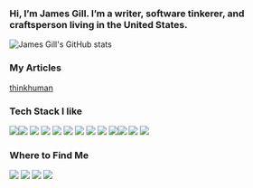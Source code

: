 ### Hi, I’m James Gill. I’m a writer, software tinkerer, and craftsperson living in the United States.
![James Gill's GitHub stats](https://github-readme-stats.vercel.app/api?username=thinkhuman&show_icons=true&theme=ayu-mirage)

  
<!-- [![Top Languages](https://github-readme-stats.vercel.app/api/top-langs/?username=thinkhuman&layout=compact)](https://github.com/anuraghazra/github-readme-stats) -->

### My Articles
[thinkhuman](https://thinkhuman.com/blog/)

### Tech Stack I like
<img src="https://img.shields.io/badge/Framework-000000?style=for-the-badge&logo=framework&logoColor=white"/><img src="https://img.shields.io/badge/Linux-FCC624?style=for-the-badge&logo=linux&logoColor=black" /> <img src="https://img.shields.io/badge/Zettlr-1cae7c?style=for-the-badge&logo=zettlr&logoColor=white" />  <img src="https://img.shields.io/badge/Markdown-000000?style=for-the-badge&logo=markdown&logoColor=white" /> <img src="https://img.shields.io/badge/GNU-Emacs-7F5AB6?style=for-the-badge&logo={ICON}&logoColor=white"/> <img src="https://img.shields.io/badge/HTML5-E34F26?style=for-the-badge&logo=html5&logoColor=white" /> <img src="https://img.shields.io/badge/CSS3-1572B6?style=for-the-badge&logo=css3&logoColor=white" /> <img src="https://img.shields.io/badge/JavaScript-323330?style=for-the-badge&logo=javascript&logoColor=F7DF1E" /> <img src="https://img.shields.io/badge/Python-14354C?style=for-the-badge&logo=python&logoColor=white" /> <img src="https://img.shields.io/badge/PHP-777BB4?style=for-the-badge&logo=php&logoColor=white" /><img src="https://img.shields.io/badge/Visual_Studio_Code-0078D4?style=for-the-badge&logo=visual%20studio%20code&logoColor=white" /> <img src="https://img.shields.io/badge/Git-F05032?style=for-the-badge&logo=git&logoColor=white" /> <img src="https://img.shields.io/badge/proton%20mail-6D4AFF?style=for-the-badge&logo=protonmail&logoColor=white" /> 


### Where to Find Me
<a href="https://bio.link/jamesgill"><img src="https://img.shields.io/badge/bio.link-000000%7D?style=for-the-badge&logo=biolink&logoColor=white" /></a>
<a href="https://www.linkedin.com/in/jamesagill"><img src="https://img.shields.io/badge/LinkedIn-0077B5?style=for-the-badge&logo=linkedin&logoColor=white" /></a>
<a href="https://stackoverflow.com/users/1443145/james"> <img src="https://img.shields.io/badge/Stack_Overflow-FE7A16?style=for-the-badge&logo=stack-overflow&logoColor=white" /></a>
<a href="https://thinkhuman.com"> <img src="https://img.shields.io/badge/Substack-1DA1F2?style=for-the-badge&logo=Substack&logoColor=white" /></a>
<!--

- 🔭 I’m currently working on ...
- 🌱 I’m currently learning ...
- 👯 I’m looking to collaborate on ...
- 🤔 I’m looking for help with ...
- 💬 Ask me about ...
- 📫 How to reach me: ...
- 😄 Pronouns: ...
- ⚡ Fun fact: ...
-->
